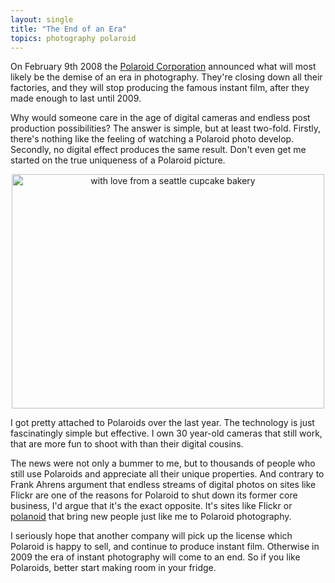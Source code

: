 ```yaml
---
layout: single
title: "The End of an Era"
topics: photography polaroid
---
```

On February 9th 2008 the [Polaroid Corporation](http://www.washingtonpost.com/wp-dyn/content/article/2008/02/08/AR2008020803598.html?hpid=topnews) announced what will most likely be the demise of an era in photography. They're closing down all their factories, and they will stop producing the famous instant film, after they made enough to last until 2009.

Why would someone care in the age of digital cameras and endless post production possibilities? The answer is simple, but at least two-fold. Firstly, there's nothing like the feeling of watching a Polaroid photo develop. Secondly, no digital effect produces the same result. Don't even get me started on the true uniqueness of a Polaroid picture.

<div style="text-align:center;"><a href="http://www.flickr.com/photos/88467464@N00/2093405894" title="View 'with love from a seattle cupcake bakery' on Flickr.com"><img src="http://farm3.static.flickr.com/2395/2093405894_32832c5f17.jpg" alt="with love from a seattle cupcake bakery" border="0" width="500" height="375" /></a></div>

I got pretty attached to Polaroids over the last year. The technology is just fascinatingly simple but effective. I own 30 year-old cameras that still work, that are more fun to shoot with than their digital cousins.

The news were not only a bummer to me, but to thousands of people who still use Polaroids and appreciate all their unique properties. And contrary to Frank Ahrens argument that endless streams of digital photos on sites like Flickr are one of the reasons for Polaroid to shut down its former core business, I'd argue that it's the exact opposite. It's sites like Flickr or [polanoid](http://polanoid.net) that bring new people just like me to Polaroid photography.

I seriously hope that another company will pick up the license which Polaroid is happy to sell, and continue to produce instant film. Otherwise in 2009 the era of instant photography will come to an end. So if you like Polaroids, better start making room in your fridge.